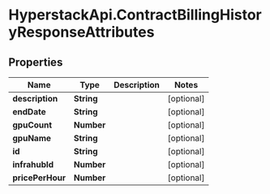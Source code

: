 # HyperstackApi.ContractBillingHistoryResponseAttributes

## Properties

Name | Type | Description | Notes
------------ | ------------- | ------------- | -------------
**description** | **String** |  | [optional] 
**endDate** | **String** |  | [optional] 
**gpuCount** | **Number** |  | [optional] 
**gpuName** | **String** |  | [optional] 
**id** | **String** |  | [optional] 
**infrahubId** | **Number** |  | [optional] 
**pricePerHour** | **Number** |  | [optional] 


